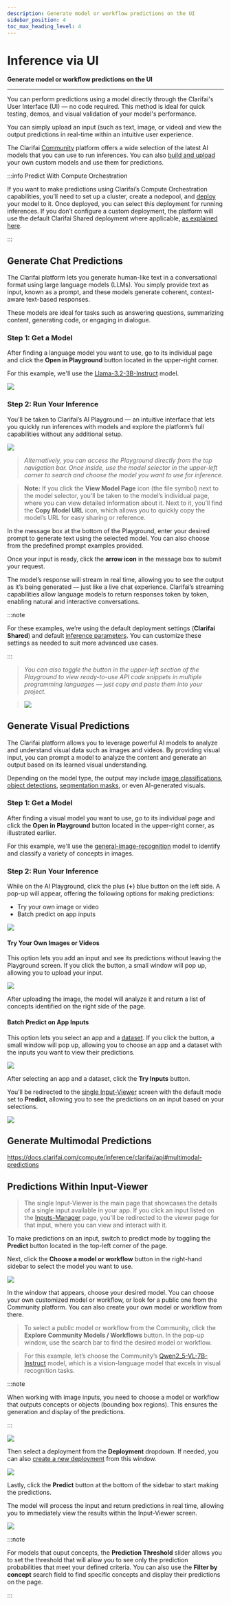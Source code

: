 ```yaml
---
description: Generate model or workflow predictions on the UI
sidebar_position: 4
toc_max_heading_level: 4
---
```


# Inference via UI

**Generate model or workflow predictions on the UI**
<hr />

You can perform predictions using a model directly through the Clarifai's User Interface (UI) — no code required. This method is ideal for quick testing, demos, and visual validation of your model's performance. 

You can simply upload an input (such as text, image, or video) and view the output predictions in real-time within an intuitive user experience.

The Clarifai [Community](https://clarifai.com/explore) platform offers a wide selection of the latest AI models that you can use to run inferences. You can also [build and upload](https://docs.clarifai.com/compute/upload/) your own custom models and use them for predictions.

:::info Predict With Compute Orchestration

If you want to make predictions using Clarifai’s Compute Orchestration capabilities, you’ll need to set up a cluster, create a nodepool, and [deploy](https://docs.clarifai.com/compute/deployments/deploy-model) your model to it. Once deployed, you can select this deployment for running inferences. If you don’t configure a custom deployment, the platform will use the default Clarifai Shared deployment where applicable, [as explained here](https://docs.clarifai.com/compute/inference/#predict-with-compute-orchestration).

:::

## Generate Chat Predictions

The Clarifai platform lets you generate human-like text in a conversational format using large language models (LLMs). You simply provide text as input, known as a prompt, and these models generate coherent, context-aware text-based responses.

These models are ideal for tasks such as answering questions, summarizing content, generating code, or engaging in dialogue. 

### Step 1: Get a Model

After finding a language model you want to use, go to its individual page and click the **Open in Playground** button located in the upper-right corner.

For this example, we'll use the [Llama-3.2-3B-Instruct](https://clarifai.com/meta/Llama-3/models/Llama-3_2-3B-Instruct) model.

![](/img/community_2/ui_inference_1.png)

### Step 2: Run Your Inference

You’ll be taken to Clarifai’s AI Playground — an intuitive interface that lets you quickly run inferences with models and explore the platform’s full capabilities without any additional setup.

![](/img/community_2/ui_inference_2.png)

> _Alternatively, you can access the Playground directly from the top navigation bar. Once inside, use the model selector in the upper-left corner to search and choose the model you want to use for inference._

> **Note:** If you click the **View Model Page** icon (the file symbol) next to the model selector, you’ll be taken to the model’s individual page, where you can view detailed information about it. Next to it, you’ll find the **Copy Model URL** icon, which allows you to quickly copy the model’s URL for easy sharing or reference.

In the message box at the bottom of the Playground, enter your desired prompt to generate text using the selected model. You can also choose from the predefined prompt examples provided.

Once your input is ready, click the **arrow icon** in the message box to submit your request.

The model’s response will stream in real time, allowing you to see the output as it’s being generated — just like a live chat experience. Clarifai’s streaming capabilities allow language models to return responses token by token, enabling natural and interactive conversations.

:::note

For these examples, we’re using the default deployment settings (**Clarifai Shared**) and default [inference parameters](https://docs.clarifai.com/compute/inference/advanced). You can customize these settings as needed to suit more advanced use cases.

:::

> _You can also toggle the button in the upper-left section of the Playground to view ready-to-use API code snippets in multiple programming languages — just copy and paste them into your project._

> ![](/img/community_2/ui_inference_3.png)

## Generate Visual Predictions

The Clarifai platform allows you to leverage powerful AI models to analyze and understand visual data such as images and videos. By providing visual input, you can prompt a model to analyze the content and generate an output based on its learned visual understanding.

Depending on the model type, the output may include [image classifications](https://docs.clarifai.com/create/models/deep-fine-tuning/visual-classifier), [object detections](https://docs.clarifai.com/create/models/deep-fine-tuning/visual-detector), [segmentation masks](https://docs.clarifai.com/create/models/deep-fine-tuning/visual-segmenter), or even AI-generated visuals.


### Step 1: Get a Model

After finding a visual model you want to use, go to its individual page and click the **Open in Playground** button located in the upper-right corner, as illustrated earlier.

For this example, we'll use the [general-image-recognition](https://clarifai.com/clarifai/main/models/general-image-recognition) model to identify and classify a variety of concepts in images.

### Step 2: Run Your Inference

While on the AI Playground, click the plus (**+**) blue button on the left side. A pop-up will appear, offering the following options for making predictions:

- Try your own image or video
- Batch predict on app inputs

![](/img/community_2/ui_inference_4.png)

#### Try Your Own Images or Videos

This option lets you add an input and see its predictions without leaving the Playground screen. If you click the button, a small window will pop up, allowing you to upload your input.

![](/img/community_2/model_predictions-2.png)

After uploading the image, the model will analyze it and return a list of concepts identified on the right side of the page. 

#### Batch Predict on App Inputs

This option lets you select an app and a [dataset](https://docs.clarifai.com/create/datasets/). If you click the button, a small window will pop up, allowing you to choose an app and a dataset with the inputs you want to view their predictions. 

![](/img/community_2/model_predictions-3.png)

After selecting an app and a dataset, click the **Try Inputs** button. 

You’ll be redirected to the [single Input-Viewer](https://docs.clarifai.com/create/labeling/ui/#single-input-viewer) screen with the default mode set to **Predict**, allowing you to see the predictions on an input based on your selections.

![](/img/community_2/model_predictions-4.png)


## Generate Multimodal Predictions

https://docs.clarifai.com/compute/inference/clarifai/api#multimodal-predictions


## Predictions Within Input-Viewer

> The single Input-Viewer is the main page that showcases the details of a single input available in your app. If you click an input listed on the [Inputs-Manager](https://docs.clarifai.com/portal-guide/inputs-manager/) page, you'll be redirected to the viewer page for that input, where you can view and interact with it.

To make predictions on an input, switch to predict mode by toggling the **Predict** button located in the top-left corner of the page. 

Next, click the **Choose a model or workflow** button in the right-hand sidebar to select the model you want to use. 

![ ](/img/compute-orchestration/compute-27.png)

In the window that appears, choose your desired model. You can choose your own customized model or workflow, or look for a public one from the Community platform. You can also create your own model or workflow from there.

> To select a public model or workflow from the Community, click the **Explore Community Models / Workflows** button. In the pop-up window, use the search bar to find the desired model or workflow.

> For this example, let’s choose the Community’s [Qwen2_5-VL-7B-Instruct](https://clarifai.com/qwen/qwen-VL/models/Qwen2_5-VL-7B-Instruct) model, which is a vision-language model that excels in visual recognition tasks. 

:::note

When working with image inputs, you need to choose a model or workflow that outputs concepts or objects (bounding box regions). This ensures the generation and display of the predictions.

:::

![ ](/img/compute-orchestration/compute-27-1.png)

Then select a deployment from the **Deployment** dropdown. If needed, you can also [create a new deployment](https://docs.clarifai.com/compute/deployments/deploy-model#via-the-ui) from this window. 

![ ](/img/compute-orchestration/compute-28.png)

Lastly, click the **Predict** button at the bottom of the sidebar to start making the predictions. 

The model will process the input and return predictions in real time, allowing you to immediately view the results within the Input-Viewer screen.

![ ](/img/compute-orchestration/compute-29.png)

:::note

For models that ouput concepts, the **Prediction Threshold** slider allows you to set the threshold that will allow you to see only the prediction probabilities that meet your defined criteria. You can also use the **Filter by concept** search field to find specific concepts and display their predictions on the page.

:::